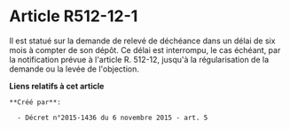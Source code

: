 # Article R512-12-1

Il est statué sur la demande de relevé de déchéance dans un délai de six mois à compter de son dépôt. Ce délai est
interrompu, le cas échéant, par la notification prévue à l'article R. 512-12, jusqu'à la régularisation de la demande ou la
levée de l'objection.

**Liens relatifs à cet article**

	**Créé par**:

	  - Décret n°2015-1436 du 6 novembre 2015 - art. 5
